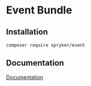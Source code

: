 # Event Bundle

## Installation

```
composer require spryker/event
```

## Documentation

[Documentation](http://spryker.github.io/core/bundles/event)
